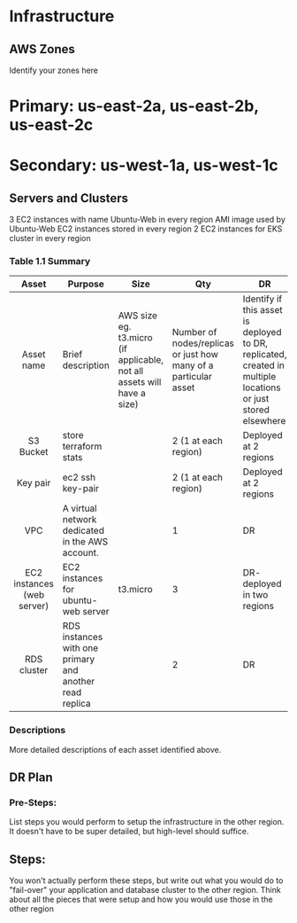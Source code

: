 # Infrastructure


## AWS Zones
Identify your zones here
# Primary: us-east-2a, us-east-2b, us-east-2c
# Secondary: us-west-1a, us-west-1c

## Servers and Clusters
3 EC2 instances with name Ubuntu-Web in every region
AMI image used by Ubuntu-Web EC2 instances stored in every region
2 EC2 instances for EKS cluster in every region

### Table 1.1 Summary
|          **Asset**         | **Purpose**                                             | **Size**                                                               | **Qty**                                                         | DR                                                                                                           |   |
|:--------------------------:|---------------------------------------------------------|------------------------------------------------------------------------|-----------------------------------------------------------------|--------------------------------------------------------------------------------------------------------------|---|
|         Asset name         |                    Brief description                    | AWS size eg. t3.micro (if applicable, not all assets will have a size) | Number of nodes/replicas or just how many of a particular asset | Identify if this asset is deployed to DR, replicated, created in multiple locations or just stored elsewhere |   |
| S3 Bucket                  | store terraform stats                                   |                                                                        | 2 (1 at each region)                                            | Deployed at 2 regions                                                                                        |   |
| Key pair                   | ec2 ssh key-pair                                        |                                                                        | 2 (1 at each region)                                            | Deployed at 2 regions                                                                                        |   |
| VPC                        | A virtual network dedicated in the AWS account.         |                                                                        | 1                                                               | DR                                                                                                           |   |
| EC2 instances (web server) | EC2 instances for ubuntu-web server                     | t3.micro                                                               | 3                                                               | DR- deployed in two regions                                                                                  |   |
| RDS cluster                | RDS instances with one primary and another read replica |                                                                        | 2                                                               | DR                                                                                                           |   |

### Descriptions
More detailed descriptions of each asset identified above.

## DR Plan
### Pre-Steps:
List steps you would perform to setup the infrastructure in the other region. It doesn't have to be super detailed, but high-level should suffice.

## Steps:
You won't actually perform these steps, but write out what you would do to "fail-over" your application and database cluster to the other region. Think about all the pieces that were setup and how you would use those in the other region